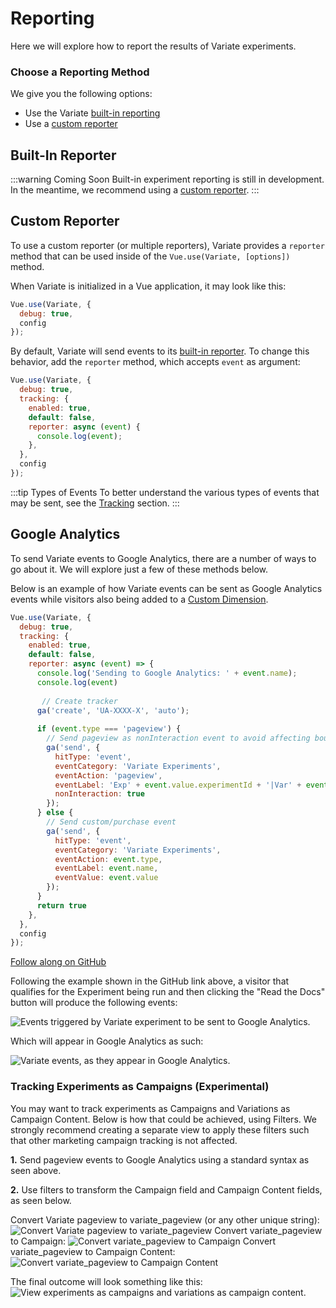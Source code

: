 # Reporting

Here we will explore how to report the results of Variate experiments.

### Choose a Reporting Method
We give you the following options: 
- Use the Variate [built-in reporting](#built-in-reporter)
- Use a [custom reporter](#custom-reporter)

## Built-In Reporter
:::warning Coming Soon
Built-in experiment reporting is still in development. In the meantime, we recommend using a [custom reporter](#custom-reporter). 
:::

## Custom Reporter
To use a custom reporter (or multiple reporters), Variate provides a `reporter` method that can be used inside of the `Vue.use(Variate, [options])` method. 

When Variate is initialized in a Vue application, it may look like this: 

```js
Vue.use(Variate, {
  debug: true,
  config
});
```

By default, Variate will send events to its [built-in reporter](#built-in-reporter). To change this behavior, add the `reporter` method, which accepts `event` as argument: 

```js
Vue.use(Variate, {
  debug: true,
  tracking: {
    enabled: true,
    default: false,
    reporter: async (event) {
      console.log(event);
    },
  },
  config
});
```
:::tip Types of Events
To better understand the various types of events that may be sent, see the [Tracking](tracking.html) section. 
:::

## Google Analytics
To send Variate events to Google Analytics, there are a number of ways to go about it. We will explore just a few of these methods below. 

Below is an example of how Variate events can be sent as Google Analytics events while visitors also being added to a [Custom Dimension](https://support.google.com/analytics/answer/2709828).

```js
Vue.use(Variate, {
  debug: true,
  tracking: {
    enabled: true,
    default: false,
    reporter: async (event) => {
      console.log('Sending to Google Analytics: ' + event.name);
      console.log(event)
    
       // Create tracker
      ga('create', 'UA-XXXX-X', 'auto');
    
      if (event.type === 'pageview') {
        // Send pageview as nonInteraction event to avoid affecting bounce rate
        ga('send', {
          hitType: 'event',
          eventCategory: 'Variate Experiments',
          eventAction: 'pageview',
          eventLabel: 'Exp' + event.value.experimentId + '|Var' + event.value.variationId,
          nonInteraction: true
        });
      } else {
        // Send custom/purchase event 
        ga('send', {
          hitType: 'event',
          eventCategory: 'Variate Experiments',
          eventAction: event.type,
          eventLabel: event.name,
          eventValue: event.value
        });
      }
      return true
    },
  },
  config
});
```
[Follow along on GitHub](https://github.com/VariateApp/variate-vue-demo-saas/commit/c0e57c359acd51be22aa81fa4bda9fbcd2d15cd7)

Following the example shown in the GitHub link above, a visitor that qualifies for the Experiment being run and then clicking the "Read the Docs" button will produce the following events:

<img :src="$withBase('/variate-vue-reporting-events.png')" alt="Events triggered by Variate experiment to be sent to Google Analytics.">

Which will appear in Google Analytics as such: 

<img :src="$withBase('/variate-vue-reporting-ga-events.png')" alt="Variate events, as they appear in Google Analytics.">

### Tracking Experiments as Campaigns (Experimental)
You may want to track experiments as Campaigns and Variations as Campaign Content. Below is how that could be achieved, using Filters. We strongly recommend creating a separate view to apply these filters such that other marketing campaign tracking is not affected. 

**1.** Send pageview events to Google Analytics using a standard syntax as seen above. 

**2.** Use filters to transform the Campaign field and Campaign Content fields, as seen below. 

Convert Variate pageview to variate_pageview (or any other unique string):
<img :src="$withBase('/variate-reporting-ga-filter-1.png')" alt="Convert Variate pageview to variate_pageview">
Convert variate_pageview to Campaign:
<img :src="$withBase('/variate-reporting-ga-filter-2.png')" alt="Convert variate_pageview to Campaign">
Convert variate_pageview to Campaign Content:
<img :src="$withBase('/variate-reporting-ga-filter-3.png')" alt="Convert variate_pageview to Campaign Content">

The final outcome will look something like this: 
<img :src="$withBase('/variate-reporting-ga-campaign.png')" alt="View experiments as campaigns and variations as campaign content.">

